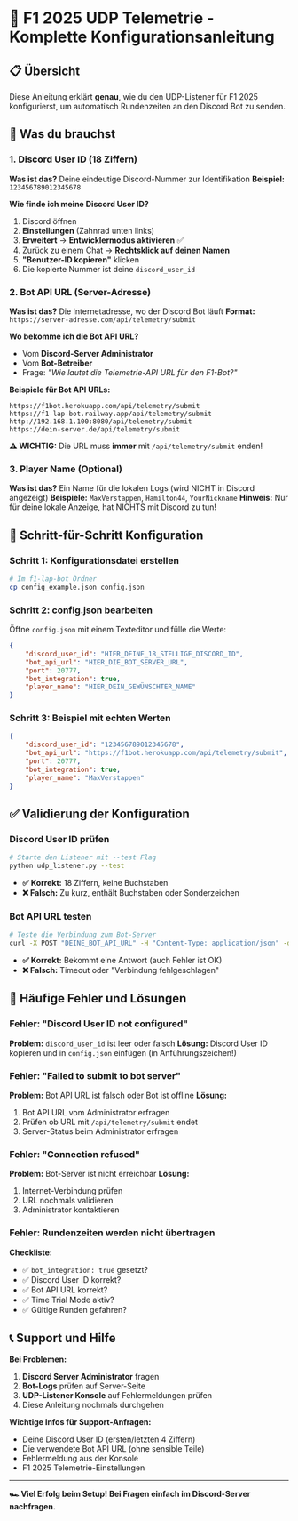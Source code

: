 # 🔧 F1 2025 UDP Telemetrie - Komplette Konfigurationsanleitung

## 📋 Übersicht
Diese Anleitung erklärt **genau**, wie du den UDP-Listener für F1 2025 konfigurierst, um automatisch Rundenzeiten an den Discord Bot zu senden.

## 🎯 Was du brauchst

### 1. Discord User ID (18 Ziffern)
**Was ist das?** Deine eindeutige Discord-Nummer zur Identifikation
**Beispiel:** `123456789012345678`

**Wie finde ich meine Discord User ID?**
1. Discord öffnen
2. **Einstellungen** (Zahnrad unten links)
3. **Erweitert** → **Entwicklermodus aktivieren** ✅
4. Zurück zu einem Chat → **Rechtsklick auf deinen Namen**
5. **"Benutzer-ID kopieren"** klicken
6. Die kopierte Nummer ist deine `discord_user_id`

### 2. Bot API URL (Server-Adresse)
**Was ist das?** Die Internetadresse, wo der Discord Bot läuft
**Format:** `https://server-adresse.com/api/telemetry/submit`

**Wo bekomme ich die Bot API URL?**
- Vom **Discord-Server Administrator**
- Vom **Bot-Betreiber**
- Frage: *"Wie lautet die Telemetrie-API URL für den F1-Bot?"*

**Beispiele für Bot API URLs:**
```
https://f1bot.herokuapp.com/api/telemetry/submit
https://f1-lap-bot.railway.app/api/telemetry/submit
http://192.168.1.100:8080/api/telemetry/submit
https://dein-server.de/api/telemetry/submit
```

**⚠️ WICHTIG:** Die URL muss **immer** mit `/api/telemetry/submit` enden!

### 3. Player Name (Optional)
**Was ist das?** Ein Name für die lokalen Logs (wird NICHT in Discord angezeigt)
**Beispiele:** `MaxVerstappen`, `Hamilton44`, `YourNickname`
**Hinweis:** Nur für deine lokale Anzeige, hat NICHTS mit Discord zu tun!

## 📝 Schritt-für-Schritt Konfiguration

### Schritt 1: Konfigurationsdatei erstellen
```bash
# Im f1-lap-bot Ordner
cp config_example.json config.json
```

### Schritt 2: config.json bearbeiten
Öffne `config.json` mit einem Texteditor und fülle die Werte:

```json
{
    "discord_user_id": "HIER_DEINE_18_STELLIGE_DISCORD_ID",
    "bot_api_url": "HIER_DIE_BOT_SERVER_URL",
    "port": 20777,
    "bot_integration": true,
    "player_name": "HIER_DEIN_GEWÜNSCHTER_NAME"
}
```

### Schritt 3: Beispiel mit echten Werten
```json
{
    "discord_user_id": "123456789012345678",
    "bot_api_url": "https://f1bot.herokuapp.com/api/telemetry/submit",
    "port": 20777,
    "bot_integration": true,
    "player_name": "MaxVerstappen"
}
```

## ✅ Validierung der Konfiguration

### Discord User ID prüfen
```bash
# Starte den Listener mit --test Flag
python udp_listener.py --test
```
- **✅ Korrekt:** 18 Ziffern, keine Buchstaben
- **❌ Falsch:** Zu kurz, enthält Buchstaben oder Sonderzeichen

### Bot API URL testen
```bash
# Teste die Verbindung zum Bot-Server
curl -X POST "DEINE_BOT_API_URL" -H "Content-Type: application/json" -d '{"test": true}'
```
- **✅ Korrekt:** Bekommt eine Antwort (auch Fehler ist OK)
- **❌ Falsch:** Timeout oder "Verbindung fehlgeschlagen"

## 🚨 Häufige Fehler und Lösungen

### Fehler: "Discord User ID not configured"
**Problem:** `discord_user_id` ist leer oder falsch
**Lösung:** Discord User ID kopieren und in `config.json` einfügen (in Anführungszeichen!)

### Fehler: "Failed to submit to bot server"
**Problem:** Bot API URL ist falsch oder Bot ist offline
**Lösung:** 
1. Bot API URL vom Administrator erfragen
2. Prüfen ob URL mit `/api/telemetry/submit` endet
3. Server-Status beim Administrator erfragen

### Fehler: "Connection refused"
**Problem:** Bot-Server ist nicht erreichbar
**Lösung:** 
1. Internet-Verbindung prüfen
2. URL nochmals validieren
3. Administrator kontaktieren

### Fehler: Rundenzeiten werden nicht übertragen
**Checkliste:**
- ✅ `bot_integration: true` gesetzt?
- ✅ Discord User ID korrekt?
- ✅ Bot API URL korrekt?
- ✅ Time Trial Mode aktiv?
- ✅ Gültige Runden gefahren?

## 📞 Support und Hilfe

**Bei Problemen:**
1. **Discord Server Administrator** fragen
2. **Bot-Logs** prüfen auf Server-Seite
3. **UDP-Listener Konsole** auf Fehlermeldungen prüfen
4. Diese Anleitung nochmals durchgehen

**Wichtige Infos für Support-Anfragen:**
- Deine Discord User ID (ersten/letzten 4 Ziffern)
- Die verwendete Bot API URL (ohne sensible Teile)
- Fehlermeldung aus der Konsole
- F1 2025 Telemetrie-Einstellungen

---
**🏎️ Viel Erfolg beim Setup! Bei Fragen einfach im Discord-Server nachfragen.**
